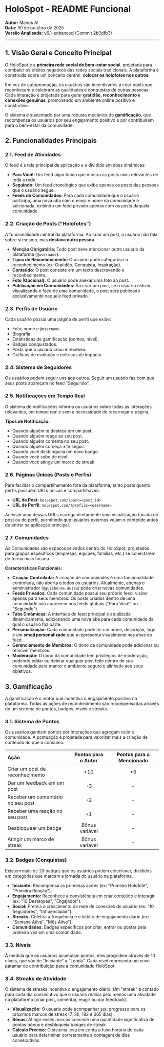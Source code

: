 # HoloSpot - README Funcional

**Autor:** Manus AI  
**Data:** 30 de outubro de 2025  
**Versão Analisada:** v6.1-enhanced (Commit 2b0dfb3)

---

## 1. Visão Geral e Conceito Principal

O HoloSpot é a **primeira rede social de bem-estar social**, projetada para combater os efeitos negativos das redes sociais tradicionais. A plataforma é construída sobre um conceito central: **colocar os holofotes nos outros**.

Em vez de autopromoção, os usuários são incentivados a criar posts que reconhecem e celebram as qualidades e conquistas de outras pessoas. Cada interação é projetada para gerar **gratidão, reconhecimento e conexões genuínas**, promovendo um ambiente online positivo e construtivo.

O sistema é sustentado por uma robusta mecânica de **gamificação**, que recompensa os usuários por seu engajamento positivo e por contribuírem para o bem-estar da comunidade.

## 2. Funcionalidades Principais

### 2.1. Feed de Atividades

O feed é a tela principal da aplicação e é dividido em abas dinâmicas:

- **Para Você:** Um feed algorítmico que mostra os posts mais relevantes de toda a rede.
- **Seguindo:** Um feed cronológico que exibe apenas os posts das pessoas que o usuário segue.
- **Feeds de Comunidades:** Para cada comunidade que o usuário participa, uma nova aba com o emoji e nome da comunidade é adicionada, exibindo um feed privado apenas com os posts daquela comunidade.

### 2.2. Criação de Posts ("Holofotes")

A funcionalidade central da plataforma. Ao criar um post, o usuário não fala sobre si mesmo, mas **destaca outra pessoa**.

- **Menção Obrigatória:** Todo post deve mencionar outro usuário da plataforma (`@username`).
- **Tipos de Reconhecimento:** O usuário pode categorizar o reconhecimento (ex: Gratidão, Conquista, Inspiração).
- **Conteúdo:** O post consiste em um texto descrevendo o reconhecimento.
- **Foto (Opcional):** O usuário pode anexar uma foto ao post.
- **Publicação em Comunidades:** Ao criar um post, se o usuário estiver visualizando o feed de uma comunidade, o post será publicado exclusivamente naquele feed privado.

### 2.3. Perfis de Usuário

Cada usuário possui uma página de perfil que exibe:

- Foto, nome e `@username`.
- Biografia.
- Estatísticas de gamificação (pontos, nível).
- Badges conquistados.
- Posts que o usuário criou e recebeu.
- Gráficos de evolução e métricas de impacto.

### 2.4. Sistema de Seguidores

Os usuários podem seguir uns aos outros. Seguir um usuário faz com que seus posts apareçam no feed "Seguindo".

### 2.5. Notificações em Tempo Real

O sistema de notificações informa os usuários sobre todas as interações relevantes, em tempo real e sem a necessidade de recarregar a página.

**Tipos de Notificação:**
- Quando alguém te destaca em um post.
- Quando alguém reage ao seu post.
- Quando alguém comenta no seu post.
- Quando alguém começa a te seguir.
- Quando você desbloqueia um novo badge.
- Quando você sobe de nível.
- Quando você atinge um marco de streak.

### 2.6. Páginas Únicas (Posts e Perfis)

Para facilitar o compartilhamento fora da plataforma, tanto posts quanto perfis possuem URLs únicas e compartilháveis:

- **URL de Post:** `holospot.com/?post=<post_id>`
- **URL de Perfil:** `holospot.com/?profile=<username>`

Acessar uma dessas URLs carrega diretamente uma visualização focada do post ou do perfil, permitindo que usuários externos vejam o conteúdo antes de entrar na aplicação principal.

### 2.7. Comunidades

As Comunidades são espaços privados dentro do HoloSpot, projetados para grupos específicos (empresas, equipes, famílias, etc.) se conectarem de forma mais focada.

**Características Funcionais:**

- **Criação Controlada:** A criação de comunidades é uma funcionalidade controlada, não aberta a todos os usuários. Atualmente, apenas o administrador (`@guilherme.dutra`) pode criar novas comunidades.
- **Feeds Privados:** Cada comunidade possui seu próprio feed, visível apenas para seus membros. Os posts criados dentro de uma comunidade não aparecem nos feeds globais ("Para Você" ou "Seguindo").
- **Tabs Dinâmicas:** A interface do feed principal é atualizada dinamicamente, adicionando uma nova aba para cada comunidade da qual o usuário faz parte.
- **Personalização:** Cada comunidade pode ter um nome, descrição, logo e um **emoji personalizado** que a representa visualmente nas abas do feed.
- **Gerenciamento de Membros:** O dono da comunidade pode adicionar ou remover membros.
- **Moderação:** O dono da comunidade tem privilégios de moderação, podendo editar ou deletar qualquer post feito dentro de sua comunidade para manter o ambiente seguro e alinhado aos seus objetivos.

## 3. Gamificação

A gamificação é o motor que incentiva o engajamento positivo na plataforma. Todas as ações de reconhecimento são recompensadas através de um sistema de pontos, badges, níveis e streaks.

### 3.1. Sistema de Pontos

Os usuários ganham pontos por interações que agregam valor à comunidade. A pontuação é projetada para valorizar mais a criação de conteúdo do que o consumo.

| Ação | Pontos para o Autor | Pontos para o Mencionado |
|:---|:---:|:---:|
| Criar um post de reconhecimento | +10 | +5 |
| Dar um feedback em um post | +3 | - |
| Receber um comentário no seu post | +2 | - |
| Receber uma reação no seu post | +1 | - |
| Desbloquear um badge | Bônus variável | - |
| Atingir um marco de streak | Bônus variável | - |

### 3.2. Badges (Conquistas)

Existem mais de 20 badges que os usuários podem colecionar, divididos em categorias que marcam a jornada do usuário na plataforma.

- **Iniciante:** Recompensa as primeiras ações (ex: "Primeiro Holofote", "Primeira Reação").
- **Engajamento:** Reconhece a consistência em criar conteúdo e interagir (ex: "10 Destaques", "Engajador").
- **Social:** Premia o crescimento da rede de conexões do usuário (ex: "10 Seguidores", "Influenciador").
- **Streaks:** Celebra a frequência e o hábito de engajamento diário (ex: "Semana Ativa", "Mês Ativo").
- **Comunidades:** Badges específicos por criar, entrar ou postar pela primeira vez em uma comunidade.

### 3.3. Níveis

À medida que os usuários acumulam pontos, eles progridem através de 10 níveis, que vão de "Iniciante" a "Lenda". Cada nível representa um novo patamar de contribuição para a comunidade HoloSpot.

### 3.4. Streaks de Atividade

O sistema de streaks incentiva o engajamento diário. Um "streak" é contado para cada dia consecutivo que o usuário realiza pelo menos uma atividade na plataforma (criar post, comentar, reagir ou dar feedback).

- **Visualização:** O usuário pode acompanhar seu progresso para os próximos marcos de streak (7, 30, 182 e 365 dias).
- **Bônus:** Atingir esses marcos concede uma quantidade significativa de pontos bônus e desbloqueia badges de streak.
- **Cálculo Preciso:** O sistema leva em conta o fuso horário de cada usuário para determinar corretamente a contagem de dias consecutivos.
